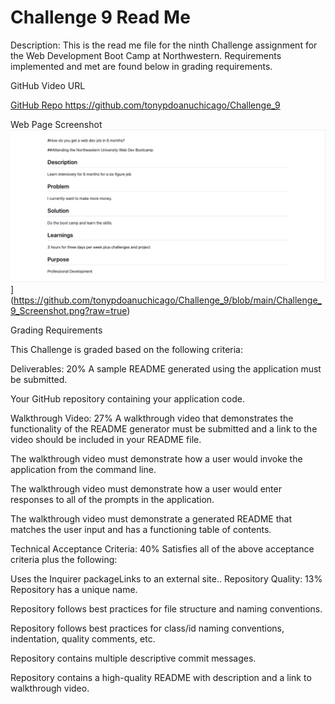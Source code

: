 # Challenge 9 Read Me

Description:  This is the read me file for the ninth Challenge assignment for the Web Development Boot Camp at Northwestern.  Requirements implemented and met are found below in grading requirements.

GitHub Video URL
<a href='https://github.com/tonypdoanuchicago/Challenge_9/blob/main/Challenge_9_Video.mov' />


GitHub Repo
https://github.com/tonypdoanuchicago/Challenge_9


Web Page Screenshot
![alt text](https://github.com/tonypdoanuchicago/Challenge_9/blob/main/Challenge_9_Screenshot.png)](https://github.com/tonypdoanuchicago/Challenge_9/blob/main/Challenge_9_Screenshot.png?raw=true)


Grading Requirements

This Challenge is graded based on the following criteria:

Deliverables: 20%
A sample README generated using the application must be submitted.

Your GitHub repository containing your application code.

Walkthrough Video: 27%
A walkthrough video that demonstrates the functionality of the README generator must be submitted and a link to the video should be included in your README file.

The walkthrough video must demonstrate how a user would invoke the application from the command line.

The walkthrough video must demonstrate how a user would enter responses to all of the prompts in the application.

The walkthrough video must demonstrate a generated README that matches the user input and has a functioning table of contents.

Technical Acceptance Criteria: 40%
Satisfies all of the above acceptance criteria plus the following:

Uses the Inquirer packageLinks to an external site..
Repository Quality: 13%
Repository has a unique name.

Repository follows best practices for file structure and naming conventions.

Repository follows best practices for class/id naming conventions, indentation, quality comments, etc.

Repository contains multiple descriptive commit messages.

Repository contains a high-quality README with description and a link to walkthrough video.


